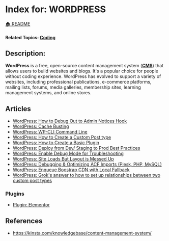 <link rel="stylesheet" href="../_css/main.css">

# Index for: WORDPRESS

[🏚️ README](../README.md)

#### Related Topics: [Coding](../coding/index.md)

## Description:

<section class="ehw-doc-descr">

**WordPress** is a free, open-source content management system (**[CMS](../coding/cms.md)**) that allows users to build websites and blogs. It's a popular choice for people without coding experience. WordPress has evolved to support a variety of websites, including professional publications, e-commerce platforms, mailing lists, forums, media galleries, membership sites, learning management systems, and online stores.

</section>


## Articles

- [WordPress: How to Debug Out to Admin Notices Hook](wp-admin-debug.md)
- [WordPress: Cache Busting](wp-cache-busting.md)
- [WordPress: WP-CLI Command Line](wp-cli.md)
- [WordPress: How to Create a Custom Post type](wp-create-cpt.md)
- [WordPress: How to Create a Basic Plugin](wp-create-plugin.md)
- [WordPress: Deploy from Dev/ Staging to Prod Best Practices](wp-deploy-bp.md)
- [WordPress: Enable Debug Mode for Troubleshooting](wp-enable-debug.md)
- [WordPress: Site Loads But Layout is Messed Up](wp-site-missing-css.md)
- [WordPress: Debugging & Optimizing ACF Imports (Plesk, PHP, MySQL)](wp-acf-imports-php.md)
- [WordPress: Enqueue Boostrap CDN with Local Fallback](wp-bootstrap-cdn.md)
- [WordPress: Grok's answer to how to set up relationships between two custom post types](wp-cpt-relationships-grok.md)


### Plugins

- [Plugin: Elementor](pi-elementor.md)

## References

- https://kinsta.com/knowledgebase/content-management-system/
